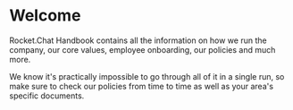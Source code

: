 # Welcome

Rocket.Chat Handbook contains all the information on how we run the company, our core values, employee onboarding, our policies and much more.

We know it's practically impossible to go through all of it in a single run, so make sure to check our policies from time to time as well as your area's specific documents.

